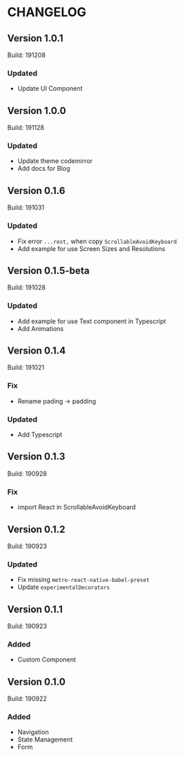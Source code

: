 # CHANGELOG


## Version 1.0.1
Build: 191208

### Updated

- Update UI Component



## Version 1.0.0
Build: 191128

### Updated

- Update theme codemirror
- Add docs for Blog



## Version 0.1.6
Build: 191031

### Updated

- Fix error `...rest,` when copy `ScrollableAvoidKeyboard`
- Add example for use Screen Sizes and Resolutions



## Version 0.1.5-beta
Build: 191028

### Updated

- Add example for use Text component in Typescript
- Add Animations


## Version 0.1.4
Build: 191021

### Fix

- Rename pading -> padding

### Updated

- Add Typescript


## Version 0.1.3
Build: 190928 

### Fix

- import React in ScrollableAvoidKeyboard


## Version 0.1.2
Build: 190923 

### Updated

- Fix missing `metro-react-native-babel-preset`
- Update `experimentalDecorators`


## Version 0.1.1
Build: 190923 

### Added

- Custom Component


## Version 0.1.0
Build: 190922 

### Added

- Navigation
- State Management
- Form